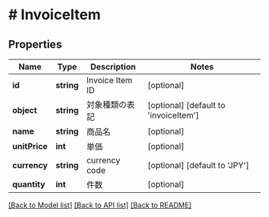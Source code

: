 # # InvoiceItem

## Properties

Name | Type | Description | Notes
------------ | ------------- | ------------- | -------------
**id** | **string** | Invoice Item ID | [optional] 
**object** | **string** | 対象種類の表記 | [optional] [default to 'invoiceItem']
**name** | **string** | 商品名 | [optional] 
**unitPrice** | **int** | 単価 | [optional] 
**currency** | **string** | currency code | [optional] [default to 'JPY']
**quantity** | **int** | 件数 | [optional] 

[[Back to Model list]](../../README.md#documentation-for-models) [[Back to API list]](../../README.md#documentation-for-api-endpoints) [[Back to README]](../../README.md)


